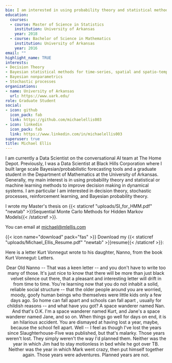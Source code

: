 ```yaml
---
bio: I am interested in using probability theory and statistical methods to improve decision making.
education:
  courses:
  - course: Master of Science in Statistics
    institution: University of Arkansas
    year: 2018
  - course: Bachelor of Science in Mathematics
    institution: University of Arkansas
    year: 2016
email: ""
highlight_name: TRUE
interests:
- Decision Theory
- Bayesian statistical methods for time-series, spatial and spatio-temporal data
- Bayesian nonparametrics
- Stochastic processes
organizations:
- name: University of Arkansas
  url: https://www.uark.edu/
role: Graduate Student
social:
- icon: github
  icon_pack: fab
  link: https://github.com/michaelellis003
- icon: linkedin
  icon_pack: fab
  link: https://www.linkedin.com/in/michaelellis003
superuser: true
title: Michael Ellis
---
```


I am currently a Data Scientist on the conversational AI team at The Home Depot. Previously, I was a Data Scientist at Black Hills Corporation where I built large scale Bayesian/probabilistic forecasting tools and a graduate student in the Department of Mathematics at the University of Arkansas. Generally, my main interest is in using probability theory and statistical or machine learning methods to improve decision making in dynamical systems. I am particular I am interested in decision theory, stochastic processes, reinforcement learning, and Bayesian probability theory.  

I wrote my Master's thesis on {{< staticref "uploads/SI_for_HMM.pdf" "newtab" >}}Sequential Monte Carlo Methods for Hidden Markov Models{{< /staticref >}}.

You can email at [michael@mlellis.com](mailto:michael@mlellis.com) 

{{< icon name="download" pack="fas" >}} Download my {{< staticref "uploads/Michael_Ellis_Resume.pdf" "newtab" >}}resume{{< /staticref >}}:

Here is a letter Kurt Vonnegut wrote to his daughter, Nanno, from the book Kurt Vonnegut: Letters.

<p style="text-align: center;">
    Dear Old Nanno -- 
        That was a keen letter -- and you don't have to write too many of those. It's just nice to know that there will be more than just black velvet silence out there, that a pleasant and interesting letter will drift in from time to time.
        You're learning now that you do not inhabit a solid, reliable social structure -- that the older people around you are worried, moody, goofy human beings who themselves were little kids only a few days ago. So home can fall apart and schools can fall apart , usually for childish reasons -- and what have you got? A space wanderer named Nan.
        And that's O.K. I'm a space wanderer named Kurt, and Jane's a space wanderer named Jane, and so on. When things go well for days on end, it is an hilarious accident.
        You are dismayed at having lost a year, maybe, because the school fell apart. Well -- I feel as though I've lost the years since Slaughterhouse-Five was published, but that's malarky. Those years weren't lost. They simply weren't the way I'd planned them. Neither was the year in which Jim had to stay motionless in bed while he got over TB. Neither was the year in which Mark went crazy, then put himself together again. Those years were adventures. Planned years are not.
</p>
